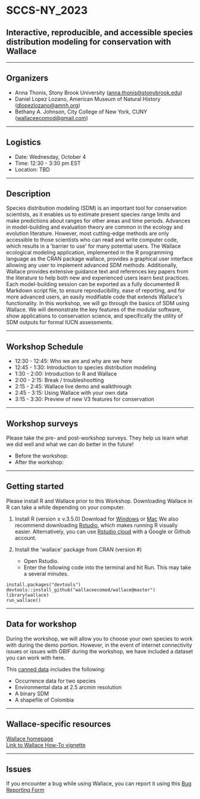 # SCCS-NY_2023
## Interactive, reproducible, and accessible species distribution modeling for conservation with Wallace
---
## Organizers 
* Anna Thonis, Stony Brook University (anna.thonis@stonybrook.edu)  
* Daniel Lopez Lozano, American Museum of Natural History (dlopezlozano@amnh.org) 
* Bethany A. Johnson, City College of New  York, CUNY (wallaceecomod@gmail.com)

---  

## Logistics    
* Date: Wednesday, October 4    
* Time: 12:30 - 3:30 pm EST   
* Location: TBD    
---
## Description
Species distribution modeling (SDM) is an important tool for conservation scientists, as it enables us to estimate present species range limits and make predictions about ranges for other areas and time periods. Advances in model-building and evaluation theory are common in the ecology and evolution literature. However, most cutting-edge methods are only accessible to those scientists who can read and write computer code, which results in a 'barrier to use' for many potential users. The Wallace ecological modeling application, implemented in the R programming language as the CRAN package wallace, provides a graphical user interface allowing any user to implement advanced SDM methods. Additionally, Wallace provides extensive guidance text and references key papers from the literature to help both new and experienced users learn best practices. Each model-building session can be exported as a fully documented R Markdown script file, to ensure reproducibility, ease of reporting, and for more advanced users, an easily modifiable code that extends Wallace's functionality. In this workshop, we will go through the basics of SDM using Wallace. We will demonstrate the key features of the modular software, show applications to conservation science, and specifically the utility of SDM outputs for formal IUCN assessments.  

---
## Workshop Schedule
* 12:30 - 12:45: Who we are and why are we here
* 12:45 - 1:30: Introduction to species distribution modeling
* 1:30 - 2:00: Introduction to R and Wallace
* 2:00 - 2:15: Break / troubleshootting
* 2:15 - 2:45: Wallace live demo and walkthrough
* 2:45 - 3:15: Using Wallace with your own data
* 3:15 - 3:30: Preview of new V3 features for conservation
--- 
## Workshop surveys
Please take the pre- and post-workshop surveys. They help us learn what we did well and what we can do better in the future!
* Before the workshop:
* After the workshop:
---
## Getting started
Please install R and Wallace prior to this Workshop. Downloading Wallace in R can take a while depending on your computer.

1. Install R (version ≥ v.3.5.0) Download for [Windows](https://cran.r-project.org/bin/windows/base/) or [Mac](https://cran.r-project.org/bin/macosx/) We also recommend downloading [Rstudio](https://posit.co/download/rstudio-desktop/#download), which makes running R visually easier.
Alternatively, you can use [Rstudio cloud](https://posit.cloud/) with a Google or Github account.

2. Install the 'wallace' package from CRAN (version #)
   * Open Rstudio.
   * Enter the following code into the terminal and hit Run. This may take a several minutes.
     
```
install.packages("devtools")  
devtools::install_github("wallaceecomod/wallace@master")  
library(wallace)  
run_wallace()
```
--- 
## Data for workshop
During the workshop, we will allow you to choose your own species to work with during the demo portion. However, in the event of internet connectivity issues or issues with GBIF during the workshop, we have included a dataset you can work with here.

This [canned data](https://drive.google.com/drive/folders/1YwgKWt5J5VOvsro4lsXjb2uf4EfbLU5L?usp=drive_link) includes the following:  
* Occurrence data for two species 
* Environmental data at 2.5 arcmin resolution 
* A binary SDM 
* A shapefile of Colombia 
___
## Wallace-specific resources
[Wallace homepage](https://wallaceecomod.github.io/)   
[Link to Wallace How-To vignette](https://wallaceecomod.github.io/wallace/articles/tutorial-v2.html)   
___
## Issues
If you encounter a bug while using Wallace, you can report it using this [Bug Reporting Form](https://docs.google.com/forms/d/e/1FAIpQLSd4giDOteMbzOkyN-rLghMqWFeVjxjjL1AAWxIt-7qyAQDcbA/viewform) 

